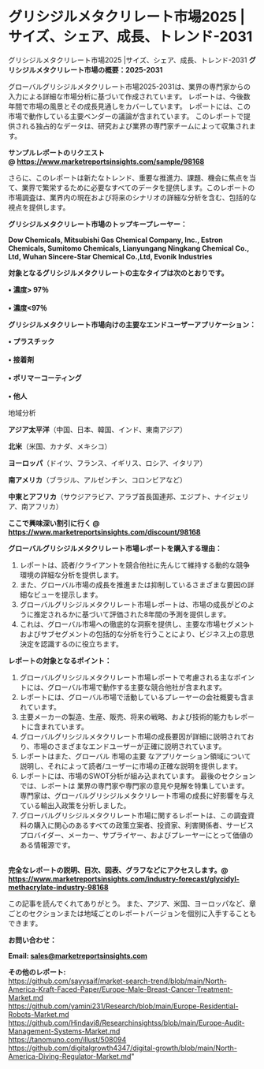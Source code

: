 # グリシジルメタクリレート市場2025 |サイズ、シェア、成長、トレンド-2031
 グリシジルメタクリレート市場2025 |サイズ、シェア、成長、トレンド-2031
<strong><b>グリシジルメタクリレート市場の概要：2025-2031</b></strong>

グローバルグリシジルメタクリレート市場2025-2031は、業界の専門家からの入力による詳細な市場分析に基づいて作成されています。 レポートは、今後数年間で市場の風景とその成長見通しをカバーしています。 レポートには、この市場で動作している主要ベンダーの議論が含まれています。 このレポートで提供される独占的なデータは、研究および業界の専門家チームによって収集されます。

<strong>サンプルレポートのリクエスト @ <a href=https://www.marketreportsinsights.com/sample/98168>https://www.marketreportsinsights.com/sample/98168</a></strong>

さらに、このレポートは新たなトレンド、重要な推進力、課題、機会に焦点を当て、業界で繁栄するために必要なすべてのデータを提供します。このレポートの市場調査は、業界内の現在および将来のシナリオの詳細な分析を含む、包括的な視点を提供します。

<strong>グリシジルメタクリレート市場のトップキープレーヤー：</strong>

<strong>Dow Chemicals, Mitsubishi Gas Chemical Company, Inc., Estron Chemicals, Sumitomo Chemicals, Lianyungang Ningkang Chemical Co., Ltd, Wuhan Sincere-Star Chemical Co.,Ltd, Evonik Industries</strong>

<strong><b>対象となるグリシジルメタクリレートの主なタイプは次のとおりです。</b></strong>

<strong>• 濃度> 97％<br><br>• 濃度<97％</strong>

<strong><b>グリシジルメタクリレート市場向けの主要なエンドユーザーアプリケーション：</b></strong>

<strong>• プラスチック<br><br>• 接着剤<br><br>• ポリマーコーティング<br><br>• 他人</strong>

 地域分析

<strong><b>アジア太平洋</b></strong>（中国、日本、韓国、インド、東南アジア）

<strong><b>北米</b></strong>（米国、カナダ、メキシコ）

<strong><b>ヨーロッパ</b></strong>（ドイツ、フランス、イギリス、ロシア、イタリア）

<strong><b>南アメリカ</b></strong>（ブラジル、アルゼンチン、コロンビアなど）

<strong><b>中東とアフリカ</b></strong>（サウジアラビア、アラブ首長国連邦、エジプト、ナイジェリア、南アフリカ）

<strong>ここで興味深い割引に行く @ <a href=https://www.marketreportsinsights.com/discount/98168>https://www.marketreportsinsights.com/discount/98168</a></strong>

<strong><b>グローバルグリシジルメタクリレート市場レポートを購入する理由：</b></strong>
<ol>
  <li>レポートは、読者/クライアントを競合他社に先んじて維持する動的な競争環境の詳細な分析を提供します。</li>
  <li>また、グローバル市場の成長を推進または抑制しているさまざまな要因の詳細なビューを提示します。</li>
  <li>グローバルグリシジルメタクリレート市場レポートは、市場の成長がどのように推定されるかに基づいて評価された8年間の予測を提供します。</li>
  <li>これは、グローバル市場への徹底的な洞察を提供し、主要な市場セグメントおよびサブセグメントの包括的な分析を行うことにより、ビジネス上の意思決定を認識するのに役立ちます。</li>
</ol>
<strong><b>レポートの対象となるポイント：</b></strong>
<ol>
  <li>グローバルグリシジルメタクリレート市場レポートで考慮される主なポイントには、グローバル市場で動作する主要な競合他社が含まれます。</li>
  <li>レポートには、グローバル市場で活動しているプレーヤーの会社概要も含まれています。</li>
  <li>主要メーカーの製造、生産、販売、将来の戦略、および技術的能力もレポートに含まれています。</li>
  <li>グローバルグリシジルメタクリレート市場の成長要因が詳細に説明されており、市場のさまざまなエンドユーザーが正確に説明されています。</li>
  <li>レポートはまた、グローバル 市場の主要 なアプリケーション領域について説明し、それによって読者/ユーザーに市場の正確な説明を提供します。</li>
  <li>レポートには、市場のSWOT分析が組み込まれています。 最後のセクションでは、レポートは 業界の専門家や専門家の意見や見解を特集しています。 専門家は、グローバルグリシジルメタクリレート市場の成長に好影響を与えている輸出入政策を分析しました。</li>
  <li>グローバルグリシジルメタクリレート市場に関するレポートは、この調査資料の購入に関心のあるすべての政策立案者、投資家、利害関係者、サービスプロバイダー、メーカー、サプライヤー、およびプレーヤーにとって価値のある情報源です。</li>
</ol><br>
<strong>完全なレポートの説明、目次、図表、グラフなどにアクセスします。@ <a href=https://www.marketreportsinsights.com/industry-forecast/glycidyl-methacrylate-industry-98168>https://www.marketreportsinsights.com/industry-forecast/glycidyl-methacrylate-industry-98168</a></strong>

この記事を読んでくれてありがとう。 また、アジア、米国、ヨーロッパなど、章ごとのセクションまたは地域ごとのレポートバージョンを個別に入手することもできます。

<strong><b>お問い合わせ：</b></strong>

<strong>Email: </strong><a href=mailto:sales@marketreportsinsights.com><strong>sales@marketreportsinsights.com</strong></a>

<strong>その他のレポート:</strong>
<br>
<a href=https://github.com/sayysaif/market-search-trend/blob/main/North-America-Kraft-Faced-Paper/Europe-Male-Breast-Cancer-Treatment-Market.md>https://github.com/sayysaif/market-search-trend/blob/main/North-America-Kraft-Faced-Paper/Europe-Male-Breast-Cancer-Treatment-Market.md</a>
<br>
<a href=https://github.com/yamini231/Research/blob/main/Europe-Residential-Robots-Market.md>https://github.com/yamini231/Research/blob/main/Europe-Residential-Robots-Market.md</a>
<br>
<a href=https://github.com/Hindavi8/Researchinsightss/blob/main/Europe-Audit-Management-Systems-Market.md>https://github.com/Hindavi8/Researchinsightss/blob/main/Europe-Audit-Management-Systems-Market.md</a>
<br>
<a href=https://tanomuno.com/illust/508094>https://tanomuno.com/illust/508094</a>
<br>
<a href=https://github.com/digitalgrowth4347/digital-growth/blob/main/North-America-Diving-Regulator-Market.md>https://github.com/digitalgrowth4347/digital-growth/blob/main/North-America-Diving-Regulator-Market.md</a>"
